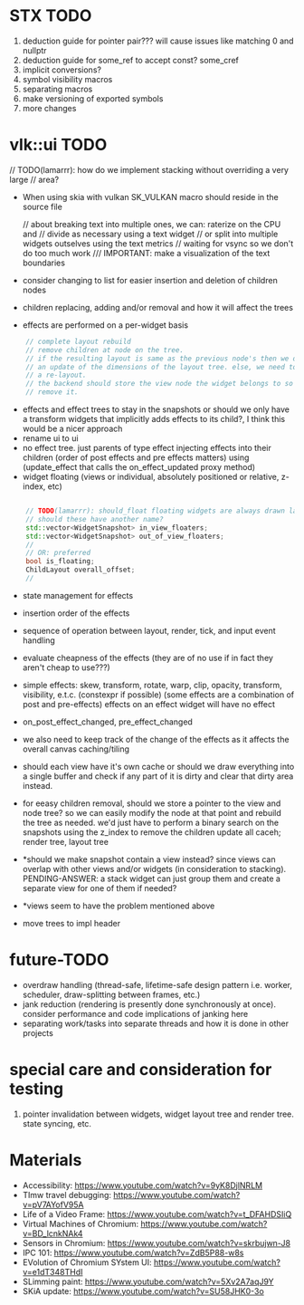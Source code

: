 


# STX TODO
1. deduction guide for pointer pair??? will cause issues like matching 0 and nullptr
2. deduction guide for some_ref to accept const? some_cref
3. implicit conversions?
4. symbol visibility macros
5. separating macros
6. make versioning of exported symbols
7. more changes


# vlk::ui TODO


// TODO(lamarrr): how do we implement stacking without overriding a very large
// area?

- When using skia with vulkan SK_VULKAN macro should reside in the source file

  // about breaking text into multiple ones, we can: raterize on the CPU and
  // divide as necessary using a text widget
  // or split into multiple widgets outselves using the text metrics
  // waiting for vsync so we don't do too much work
  /// IMPORTANT: make a visualization of the text boundaries

- consider changing to list for easier insertion and deletion of children nodes
- children replacing, adding and/or removal and how it will affect the trees
- effects are performed on a per-widget basis
```cpp
    // complete layout rebuild
    // remove children at node on the tree.
    // if the resulting layout is same as the previous node's then we don't need
    // an update of the dimensions of the layout tree. else, we need to perform
    // a re-layout.
    // the backend should store the view node the widget belongs to so we can
    // remove it.

```

- effects and effect trees to stay in the snapshots or should we only have a transform widgets that implicitly adds effects to its child?, I think this would be a nicer approach
- rename ui to ui
- no effect tree. just parents of type effect injecting effects into their children (order of post effects and pre effects matters) using (update_effect that calls the on_effect_updated proxy method)
- widget floating (views or individual, absolutely positioned or relative, z-index, etc)

```cpp

    // TODO(lamarrr): should_float floating widgets are always drawn last
    // should these have another name?
    std::vector<WidgetSnapshot> in_view_floaters;
    std::vector<WidgetSnapshot> out_of_view_floaters;
    //
    // OR: preferred
    bool is_floating;
    ChildLayout overall_offset;
    //

```


- state management for effects
- insertion order of the effects
- sequence of operation between layout, render, tick, and input event handling
- evaluate cheapness of the effects (they are of no use if in fact they aren't cheap to use???)
- simple effects: skew, transform, rotate, warp, clip, opacity, transform, visibility, e.t.c. (constexpr if possible) (some effects are a combination of post and pre-effects) effects on an effect widget will have no effect
- on_post_effect_changed, pre_effect_changed
- we also need to keep track of the change of the effects as it affects the overall canvas caching/tiling
- should each view have it's own cache or should we draw everything into a single buffer and check if any part of it is dirty and clear that dirty area instead.
- for eeasy children removal, should we store a pointer to the view and node tree? so we can easily modify the node at that point and rebuild the tree as needed. we'd just have to perform a binary search on the snapshots using the z_index to remove the children update all caceh; render tree, layout tree
- *should we make snapshot contain a view instead? since views can overlap with other views and/or widgets (in consideration to stacking). PENDING-ANSWER: a stack widget can just group them and create a separate view for one of them if needed?
- *views seem to have the problem mentioned above


- move trees to impl header



# future-TODO
- overdraw handling (thread-safe, lifetime-safe design pattern i.e. worker, scheduler, draw-splitting between frames, etc.)
- jank reduction (rendering is presently done synchronously at once). consider performance and code implications of janking here
- separating work/tasks into separate threads and how it is done in other projects


# special care and consideration for testing
1. pointer invalidation between widgets, widget layout tree and render tree. state syncing, etc.



# Materials
- Accessibility: https://www.youtube.com/watch?v=9yK8DjlNRLM
- TImw travel debugging: https://www.youtube.com/watch?v=pV7AYofV95A
- Life of a Video Frame: https://www.youtube.com/watch?v=t_DFAHDSIiQ
- Virtual Machines of Chromium: https://www.youtube.com/watch?v=BD_lcnkNAk4
- Sensors in Chromium: https://www.youtube.com/watch?v=skrbujwn-J8
- IPC 101: https://www.youtube.com/watch?v=ZdB5P88-w8s
- EVolution of Chromium SYstem UI: https://www.youtube.com/watch?v=e1dT348THdI
- SLimming paint: https://www.youtube.com/watch?v=5Xv2A7aqJ9Y
- SKiA update: https://www.youtube.com/watch?v=SU58JHK0-3o

